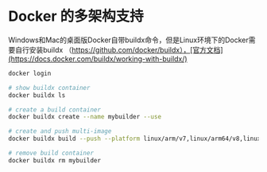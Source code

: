 # Docker 的多架构支持

Windows和Mac的桌面版Docker自带buildx命令，但是Linux环境下的Docker需要自行安装buildx （https://github.com/docker/buildx），[官方文档](https://docs.docker.com/buildx/working-with-buildx/)

```sh
docker login

# show buildx container
docker buildx ls

# create a build container
docker buildx create --name mybuilder --use

# create and push multi-image
docker buildx build --push --platform linux/arm/v7,linux/arm64/v8,linux/amd64 -t xiaopeng163/flask-redis:latest .

# remove build container
docker buildx rm mybuilder
```

